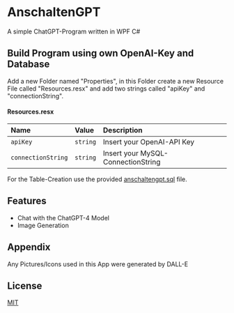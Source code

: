 
# AnschaltenGPT

A simple ChatGPT-Program written in WPF C#



## Build Program using own OpenAI-Key and Database

Add a new Folder named "Properties", in this Folder create a new Resource File called "Resources.resx" and add two strings called "apiKey" and "connectionString".

#### Resources.resx

| Name               | Value    | Description                        |
| :----------------- | :------- | :--------------------------------- |
| `apiKey`           | `string` | Insert your OpenAI-API Key         |
| `connectionString` | `string` | Insert your MySQL-ConnectionString |

For the Table-Creation use the provided [anschaltengpt.sql](anschaltengpt.sql) file.




## Features

- Chat with the ChatGPT-4 Model
- Image Generation


## Appendix

Any Pictures/Icons used in this App were generated by DALL-E


## License

[MIT](LICENSE)

